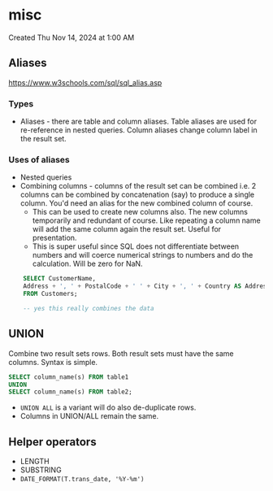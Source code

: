 # misc
Created Thu Nov 14, 2024 at 1:00 AM

## Aliases
https://www.w3schools.com/sql/sql_alias.asp
### Types
- Aliases - there are table and column aliases. Table aliases are used for re-reference in nested queries. Column aliases change column label in the result set.

### Uses of aliases
- Nested queries
- Combining columns - columns of the result set can be combined i.e. 2 columns can be combined by concatenation (say) to produce a single column. You'd need an alias for the new combined column of course.
	- This can be used to create new columns also. The new columns temporarily and redundant of course. Like repeating a column name will add the same column again the result set. Useful for presentation.
	- This is super useful since SQL does not differentiate between numbers and will coerce numerical strings to numbers and do the calculation. Will be zero for NaN.
```sql
	SELECT CustomerName, 
	Address + ', ' + PostalCode + ' ' + City + ', ' + Country AS Address
	FROM Customers;

	-- yes this really combines the data
```

## UNION
Combine two result sets rows. Both result sets must have the same columns.
 Syntax is simple.
```sql
SELECT column_name(s) FROM table1
UNION
SELECT column_name(s) FROM table2;
```

- `UNION ALL` is a variant will do also de-duplicate rows.
- Columns in UNION/ALL remain the same.

## Helper operators
- LENGTH
- SUBSTRING
- `DATE_FORMAT(T.trans_date, '%Y-%m')`